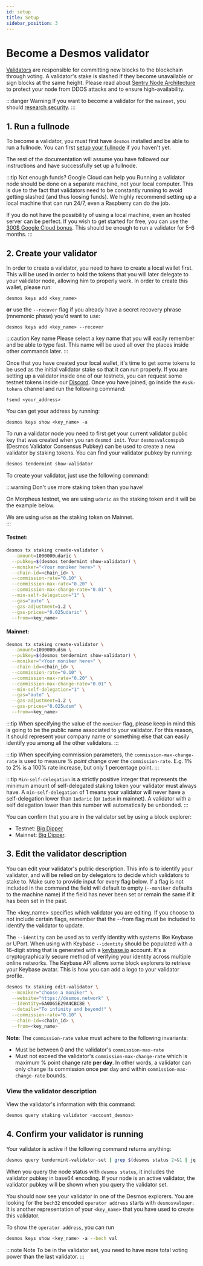```yaml
---
id: setup
title: Setup
sidebar_position: 3
---
```


# Become a Desmos validator
[Validators](../04-validators/01-overview.md) are responsible for committing new blocks to the blockchain through voting. 
A validator's stake is slashed if they become unavailable or sign blocks at the same height. Please read about 
[Sentry Node Architecture](../04-validators/06-validator-faq.md#how-can-validators-protect-themselves-from-denial-of-service-attacks) to protect your node from DDOS attacks and to ensure high-availability.

:::danger Warning
If you want to become a validator for the `mainnet`, you should [research security](../06-mainnet/security.md).
:::

## 1. Run a fullnode
To become a validator, you must first have `desmos` installed and be able to run a fullnode. You can
first [setup your fullnode](../03-fullnode/01-overview.mdx) if you haven't yet.

The rest of the documentation will assume you have followed our instructions and have successfully set up a fullnode.

:::tip Not enough funds? Google Cloud can help you
Running a validator node should be done on a separate machine, not your local computer. This is due to the fact that
validators need to be constantly running to avoid getting slashed (and thus loosing funds). We highly recommend setting
up a local machine that can run 24/7, even a Raspberry can do the job.

If you do not have the possibility of using a local machine, even an hosted server can be perfect. If you wish to get
started for free, you can use the [300$ Google Cloud bonus](https://cloud.google.com/free/docs/gcp-free-tier). This
should be enough to run a validator for 5-6 months.
:::

## 2. Create your validator
In order to create a validator, you need to have to create a local wallet first. This will be used in order to hold the
tokens that you will later delegate to your validator node, allowing him to properly work. In order to create this
wallet, please run:

```shell
desmos keys add <key_name>
```

**or** use the `--recover` flag if you already have a secret recovery phrase (mnemonic phase) you'd want to use:

```shell
desmos keys add <key_name> --recover
```

:::caution Key name
Please select a key name that you will easily remember and be able to type fast. This name will be used all over the
places inside other commands later.
:::

Once that you have created your local wallet, it's time to get some tokens to be used as the initial validator stake so
that it can run properly. If you are setting up a validator inside one of our testnets, you can request some testnet
tokens inside our [Discord](https://discord.gg/yxPRGdq). Once you have joined, go inside the `#ask-tokens` channel and
run the following command:

```
!send <your_address>
```

You can get your address by running:

```shell
desmos keys show <key_name> -a
```

To run a validator node you need to first get your current validator public key that was created when you
ran `desmod init`. Your `desmosvalconspub` (Desmos Validator Consensus Pubkey) can be used to create a new validator by
staking tokens. You can find your validator pubkey by running:

```bash
desmos tendermint show-validator
```

To create your validator, just use the following command:

:::warning Don't use more staking token than you have!

On Morpheus testnet, we are using `udaric` as the staking token and it will be the example below.

We are using `udsm` as the staking token on Mainnet.  
:::

#### Testnet: 
```bash
desmos tx staking create-validator \
  --amount=1000000udaric \
  --pubkey=$(desmos tendermint show-validator) \
  --moniker="<Your moniker here>" \
  --chain-id=<chain_id> \
  --commission-rate="0.10" \
  --commission-max-rate="0.20" \
  --commission-max-change-rate="0.01" \
  --min-self-delegation="1" \
  --gas="auto" \
  --gas-adjustment=1.2 \
  --gas-prices="0.025udaric" \
  --from=<key_name>
```

#### Mainnet:
```bash
desmos tx staking create-validator \
  --amount=1000000udsm \
  --pubkey=$(desmos tendermint show-validator) \
  --moniker="<Your moniker here>" \
  --chain-id=<chain_id> \
  --commission-rate="0.10" \
  --commission-max-rate="0.20" \
  --commission-max-change-rate="0.01" \
  --min-self-delegation="1" \
  --gas="auto" \
  --gas-adjustment=1.2 \
  --gas-prices="0.025udsm" \
  --from=<key_name>
```

:::tip
When specifying the value of the `moniker` flag, please keep in mind this is going to be the public name associated to your validator. For this reason, it should represent your company name or something else that can easily identify you among all the other validators.
:::

:::tip
When specifying commission parameters, the `commission-max-change-rate` is used to measure % _point_ change over the `commission-rate`. E.g. 1% to 2% is a 100% rate increase, but only 1 percentage point.
:::

:::tip
`Min-self-delegation` is a strictly positive integer that represents the minimum amount of self-delegated staking token your validator must always have. A `min-self-delegation` of 1 means your validator will never have a self-delegation lower than `1udaric` (or `1udsm` in mainnet). A validator with a self delegation lower than this number will automatically be unbonded.
:::

You can confirm that you are in the validator set by using a block explorer:
- Testnet:  [Big Dipper](https://morpheus.desmos.network)
- Mainnet: [Big Dipper](https://explorer.desmos.network).

## 3. Edit the validator description
You can edit your validator's public description. This info is to identify your validator, and will be relied on by delegators to decide which validators to stake to. Make sure to provide input for every flag below. If a flag is not included in the command the field will default to empty (`--moniker` defaults to the machine name) if the field has never been set or remain the same if it has been set in the past.

The <key_name> specifies which validator you are editing. If you choose to not include certain flags, remember that the --from flag must be included to identify the validator to update.

The `--identity` can be used as to verify identity with systems like Keybase or UPort. When using with Keybase `--identity` should be populated with a 16-digit string that is generated with a [keybase.io](https://keybase.io) account. It's a cryptographically secure method of verifying your identity across multiple online networks. The Keybase API allows some block explorers to retrieve your Keybase avatar. This is how you can add a logo to your validator profile.

```bash
desmos tx staking edit-validator \
  --moniker="choose a moniker" \
  --website="https://desmos.network" \
  --identity=6A0D65E29A4CBC8E \
  --details="To infinity and beyond!" \
  --commission-rate="0.10" \
  --chain-id=<chain_id> \
  --from=<key_name>
```

__Note__: The `commission-rate` value must adhere to the following invariants:

- Must be between 0 and the validator's `commission-max-rate`
- Must not exceed the validator's `commission-max-change-rate` which is maximum
  % point change rate **per day**. In other words, a validator can only change
  its commission once per day and within `commission-max-change-rate` bounds.

### View the validator description
View the validator's information with this command:

```bash
desmos query staking validator <account_desmos>
```

## 4. Confirm your validator is running
Your validator is active if the following command returns anything:

```bash
desmos query tendermint-validator-set | grep $(desmos status 2>&1 | jq '.ValidatorInfo.PubKey.value')
```

When you query the node status with `desmos status`, it includes the validator pubkey in base64 encoding. If your node is an active validator, the validator pubkey will be shown when you query the validator set.

You should now see your validator in one of the Desmos explorers. You are looking for the `bech32` encoded `operator address` starts with `desmosvaloper`. It is another representation of your `<key_name>` that you have used to create this validator.

To show the `operator address`, you can run

```bash
desmos keys show <key_name> -a --bech val
```

:::note Note 
To be in the validator set, you need to have more total voting power than the last validator.
:::
